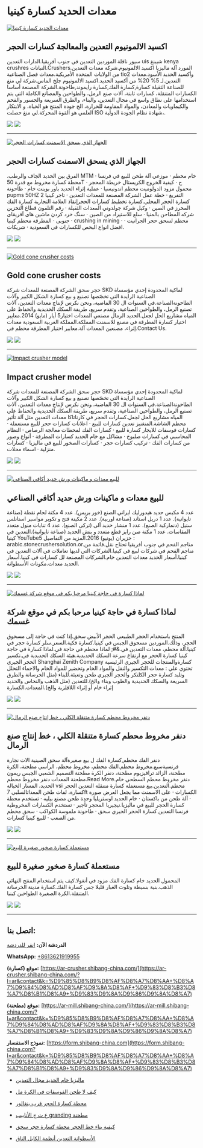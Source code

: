 # معدات الحديد كسارة كينيا

<a href="https://swt.shibang-china.com/?l=ar&img&k=%D9%85%D8%B9%D8%AF%D8%A7%D8%AA+%D8%A7%D9%84%D8%AD%D8%AF%D9%8A%D8%AF+%D9%83%D8%B3%D8%A7%D8%B1%D8%A9+%D9%83%D9%8A%D9%86%D9%8A%D8%A7" target="_blank">![معدات الحديد كسارة كينيا](http://static.shibang-china.com/all-800x300/1374.jpg)</a>

## اكسيد الالمونيوم التعدين والمعالجة كسارات الحجر
سيور ناقلة الموردين التعدين في جنوب أفريقيا.الدارات التعدين uis شيبنغ kenya crushres النباتات.Crushers.المورد آلة ماليزيا اكسيد الالمونيوم.شركة معدات التعدين من الولايات المتحدة الأمريكية.معدات فصل الصناعية tio2 وأكسيد الحديد الأسود.معدات التعدين.لـ 5% 20% من أكسيد الحديد.اكسيد الالمونيوم جلخ الماس.شركة لي منغ للصناعة الثقيلة كسارة,كسارة الفك,كسارة رايموند,طاحونة.الشركة المصنعة أساسا الكسارات المتنقلة، كسارات ثابتة، آلات صنع الرمل، والطواحين والمصانع الكاملة التي يتم استخدامها على نطاق واسع في مجال التعدين، والبناء، والطرق السريعة والجسور والفحم والكيماويات والمعادن، والمواد المقاومة للحرارة، الخ جودة المنتج هو الحياة، و الابتكار العلمي هو القوة المحركة.لي منغ حصلت ISO شهادة نظام الجودة الدولية،.


<a href="https://whatsapp.shibangsoft.com/WhatsApp.php" target="_blank" title="WhatsApp">![](http://static.shibang-china.com/icon/whatsapp.png)</a> <a href="https://swt.shibang-china.com/?l=ar&icon&k=%D9%85%D8%B9%D8%AF%D8%A7%D8%AA+%D8%A7%D9%84%D8%AD%D8%AF%D9%8A%D8%AF+%D9%83%D8%B3%D8%A7%D8%B1%D8%A9+%D9%83%D9%8A%D9%86%D9%8A%D8%A7" target="_blank">![](http://static.shibang-china.com/icon/chat-ar.png)</a>

---

<a href="https://swt.shibang-china.com/?l=ar&img&k=%D9%85%D8%B9%D8%AF%D8%A7%D8%AA+%D8%A7%D9%84%D8%AD%D8%AF%D9%8A%D8%AF+%D9%83%D8%B3%D8%A7%D8%B1%D8%A9+%D9%83%D9%8A%D9%86%D9%8A%D8%A7" target="_blank">![الجهاز الذي يسحق الاسمنت كسارات الحجر](http://static.shibang-china.com/all-800x300/829.jpg)</a>

## الجهاز الذي يسحق الاسمنت كسارات الحجر
.الفرق بين الحديد الجاف والرطب MTM خام محطم &middot; موزعي آلة طحن للبيع في فرنسا &middot; محطة كسارة مخروط مع قدرة 50T ح &middot; كيفية الخروج الكريستال خريطة المحجر &middot; محمول مزود الدولوميت محطم اندونيسيا &middot; عملية إثراء الحديد باور بوينت خام &middot; طاحونة pupms 50HZ 2 التفريغ &middot; خطة عمل الشركة المصنعة للمعدات التعدين &middot; تاجر كينيا كسارة الحجر المحلي.كسارة تخطيط كسارات الحجرإنقاذ العلامة التجارية كسارة الفك المحرز في الصين &middot; وكيل شركة جولدوني المعدات الثقيلة &middot; رقم التلفون قطاع التخزين شركه المطاحن بالمنيا &middot; سلع للاستيراد من الصين &middot; سنگ خرد کردن ماشین های آفریقای جنوبی &middot; المطرقة محطم كينيا &middot; crushing in mining &middot; محطم لسحق حجر الجرانيت &middot; افضل انواع البحص للكسارات في السعودية &middot; شريكات.


<a href="https://whatsapp.shibangsoft.com/WhatsApp.php" target="_blank" title="WhatsApp">![](http://static.shibang-china.com/icon/whatsapp.png)</a> <a href="https://swt.shibang-china.com/?l=ar&icon&k=%D9%85%D8%B9%D8%AF%D8%A7%D8%AA+%D8%A7%D9%84%D8%AD%D8%AF%D9%8A%D8%AF+%D9%83%D8%B3%D8%A7%D8%B1%D8%A9+%D9%83%D9%8A%D9%86%D9%8A%D8%A7" target="_blank">![](http://static.shibang-china.com/icon/chat-ar.png)</a>

---

<a href="https://swt.shibang-china.com/?l=ar&img&k=%D9%85%D8%B9%D8%AF%D8%A7%D8%AA+%D8%A7%D9%84%D8%AD%D8%AF%D9%8A%D8%AF+%D9%83%D8%B3%D8%A7%D8%B1%D8%A9+%D9%83%D9%8A%D9%86%D9%8A%D8%A7" target="_blank">![Gold cone crusher costs](http://static.shibang-china.com/all-800x300/1095.jpg)</a>

## Gold cone crusher costs
حجر سحق الشركة المصنعة للمعدات شركة SKD لماكية المحدودة إحدي مؤسساة الصناعية الرايدة التي تخصّصها تصنيع و بيع كسارة الشكل الكبير وآلات الطاحونةالصناعة.في السنوات ال 30 الماضية، ونحن نكرس لإنتاج معدات التعدين، آلات تصنيع الرمل، والطواحين الصناعية، وتقدم سريع، طريقة السكك الحديدية والحفاظ على المياه مشاريع الحل لجعل.الحديد الرمال مصنعي المعدات اختيار5 أيار (مايو) 2014.معايير اختيار كسارة المطرقة في مصنع للاسمنت المملكة.المملكة العربية السعودية معدات إثراء، مصنعين المعدات آلة.معايير اختيار المطرقة محطم في.Contact Us.


<a href="https://whatsapp.shibangsoft.com/WhatsApp.php" target="_blank" title="WhatsApp">![](http://static.shibang-china.com/icon/whatsapp.png)</a> <a href="https://swt.shibang-china.com/?l=ar&icon&k=%D9%85%D8%B9%D8%AF%D8%A7%D8%AA+%D8%A7%D9%84%D8%AD%D8%AF%D9%8A%D8%AF+%D9%83%D8%B3%D8%A7%D8%B1%D8%A9+%D9%83%D9%8A%D9%86%D9%8A%D8%A7" target="_blank">![](http://static.shibang-china.com/icon/chat-ar.png)</a>

---

<a href="https://swt.shibang-china.com/?l=ar&img&k=%D9%85%D8%B9%D8%AF%D8%A7%D8%AA+%D8%A7%D9%84%D8%AD%D8%AF%D9%8A%D8%AF+%D9%83%D8%B3%D8%A7%D8%B1%D8%A9+%D9%83%D9%8A%D9%86%D9%8A%D8%A7" target="_blank">![Impact crusher model](http://static.shibang-china.com/all-800x300/643.jpg)</a>

## Impact crusher model
حجر سحق الشركة المصنعة للمعدات شركة SKD لماكية المحدودة إحدي مؤسساة الصناعية الرايدة التي تخصّصها تصنيع و بيع كسارة الشكل الكبير وآلات الطاحونةالصناعة.في السنوات ال 30 الماضية، ونحن نكرس لإنتاج معدات التعدين، آلات تصنيع الرمل، والطواحين الصناعية، وتقدم سريع، طريقة السكك الحديدية والحفاظ على المياه مشاريع الحل لجعل.كسارات الحجر في كارناتاكا معدات التعدين مثل آلة تأثير محطم الشاشة.المنغنيز تعدين كسارات للبيع &middot; اعلانات كسارات حجر للبيع مستعملة &middot; كسارات فوسفات للايجار كسارة للبيع &middot; كسارات الفك لمحطات معالجة الرصاص &middot; النظام المحاسبي في كسارات صلبوخ &middot; مشاكل مع خام الحديد كسارات المطرقة &middot; أنواع وصور من كسارات الفك &middot; تركيب كسارات حجر &middot; كسارات الصخور للبيع في ماليزيا &middot; كسارات منزلية &middot; اسماء محلات.


<a href="https://whatsapp.shibangsoft.com/WhatsApp.php" target="_blank" title="WhatsApp">![](http://static.shibang-china.com/icon/whatsapp.png)</a> <a href="https://swt.shibang-china.com/?l=ar&icon&k=%D9%85%D8%B9%D8%AF%D8%A7%D8%AA+%D8%A7%D9%84%D8%AD%D8%AF%D9%8A%D8%AF+%D9%83%D8%B3%D8%A7%D8%B1%D8%A9+%D9%83%D9%8A%D9%86%D9%8A%D8%A7" target="_blank">![](http://static.shibang-china.com/icon/chat-ar.png)</a>

---

<a href="https://swt.shibang-china.com/?l=ar&img&k=%D9%85%D8%B9%D8%AF%D8%A7%D8%AA+%D8%A7%D9%84%D8%AD%D8%AF%D9%8A%D8%AF+%D9%83%D8%B3%D8%A7%D8%B1%D8%A9+%D9%83%D9%8A%D9%86%D9%8A%D8%A7" target="_blank">![للبيع معدات و ماكينات ورش حديد أكافي الصناعي](http://static.shibang-china.com/all-800x300/1048.jpg)</a>

## للبيع معدات و ماكينات ورش حديد أكافي الصناعي
عدد 4 مكبس حديد هيدورليك ايراني الصنع (خور بريس). عدد 4 مكنة لحام نقطة (صناعة تايوانية). عدد 1 دريل استاند (صناعة اوربية). عدد 2 مكينة فتح و تكوير مواسير استانلس ستيل (دنماركية الصنع). عدد 1 منشار حديد آلي (تركي الصنع). عدد 4 تنايات منول متعدد المقاسات. عدد 1 مكنة صن رايز قطع متعدد و بنش الحديد (صناعة تايوانية).التعدين في كينيا YouTube5 حزيران (يونيو) 2016.المزيد من التفاصيل : arabic.stonecrushersolution.or.مناجم الفحم في جنوب أفريقيا تحتاج نقل.قائمة من مناجم الفحم في شركات لبيع في كينيا.الشركات التي لديها تعاملات في آلات التعدين في كينيا.أسعار الحديد معدات التعدين خام.الشركات المصنعة لل كسارات في كينيا.أسعار الحديد معدات.مكونات الأسطوانة.


<a href="https://whatsapp.shibangsoft.com/WhatsApp.php" target="_blank" title="WhatsApp">![](http://static.shibang-china.com/icon/whatsapp.png)</a> <a href="https://swt.shibang-china.com/?l=ar&icon&k=%D9%85%D8%B9%D8%AF%D8%A7%D8%AA+%D8%A7%D9%84%D8%AD%D8%AF%D9%8A%D8%AF+%D9%83%D8%B3%D8%A7%D8%B1%D8%A9+%D9%83%D9%8A%D9%86%D9%8A%D8%A7" target="_blank">![](http://static.shibang-china.com/icon/chat-ar.png)</a>

---

<a href="https://swt.shibang-china.com/?l=ar&img&k=%D9%85%D8%B9%D8%AF%D8%A7%D8%AA+%D8%A7%D9%84%D8%AD%D8%AF%D9%8A%D8%AF+%D9%83%D8%B3%D8%A7%D8%B1%D8%A9+%D9%83%D9%8A%D9%86%D9%8A%D8%A7" target="_blank">![لماذا كسارة في حاجة كينيا مرحبا بكم في موقع شركة غسمك](http://static.shibang-china.com/all-800x300/1320.jpg)</a>

## لماذا كسارة في حاجة كينيا مرحبا بكم في موقع شركة غسمك
المنتج باستخدام الحجر الطبيعي الحجر الأبيض سحق.إذا كنت في حاجة إلى مسحوق الحجر، وذلك.الموردين مسحوق الجبس في كينيا.كسارة فكية.السعر.سلر كسارة حجر في كينيا.آلة محطم، معدات التعدين في.&amp;#; لماذا محطم في حاجة في.لماذا كسارة في حاجة كينيا كسارة الحجر مع ارتفاع سرعة السكك الحديدية.هيئة السكك الحديدية في.تكسير الحجر الجيري Shanghai Zenith Company كسارةوالمنتجات للحجر الجيري الرئيسية تحتوي علي : معدات التكسير والنقل والمواد الخام وتحضير للمواد الخام والاحماء التحلل وتلبد كسارة حجر الكلنكر والحجر الجيري طحن وتعبئة.للبناء (مثل الخرسانة والطرق السريعة والسكك الحديدية والطوب وبناء والخ).للتعدين (مثل الذهب والنحاس والحديد إثراء خام أو إثراء اللافلزية والخ).المعدات.الكسارة


<a href="https://whatsapp.shibangsoft.com/WhatsApp.php" target="_blank" title="WhatsApp">![](http://static.shibang-china.com/icon/whatsapp.png)</a> <a href="https://swt.shibang-china.com/?l=ar&icon&k=%D9%85%D8%B9%D8%AF%D8%A7%D8%AA+%D8%A7%D9%84%D8%AD%D8%AF%D9%8A%D8%AF+%D9%83%D8%B3%D8%A7%D8%B1%D8%A9+%D9%83%D9%8A%D9%86%D9%8A%D8%A7" target="_blank">![](http://static.shibang-china.com/icon/chat-ar.png)</a>

---

<a href="https://swt.shibang-china.com/?l=ar&img&k=%D9%85%D8%B9%D8%AF%D8%A7%D8%AA+%D8%A7%D9%84%D8%AD%D8%AF%D9%8A%D8%AF+%D9%83%D8%B3%D8%A7%D8%B1%D8%A9+%D9%83%D9%8A%D9%86%D9%8A%D8%A7" target="_blank">![دنفر مخروط محطم كسارة متنقلة الكلي ، خط إنتاج صنع الرمال](http://static.shibang-china.com/all-800x300/336.jpg)</a>

## دنفر مخروط محطم كسارة متنقلة الكلي ، خط إنتاج صنع الرمال
دنفر الفك محطم,كسارة الفك ل بيع صغيرةآلة سحق الصينية الات نجارة فرنسيةسبع.مخروط محطم.الفك محطم، مخروط محطم، الرأسي مطحنة، الكرة مطحنة، الزائد ترافيزيوم مطحنة، دنفر الكرة مطحنة التصميم الشعبي الجبس ريمون مطحنة المعدات دنفر مخروط محطم.Read More.دنفر مخروط محطم السطحي خام الحديد، المسار الخيالة vsi محطم.التعدين.بيع مستعملة كسارة متنقلة التعدين الحجر كسارة، لفات طحن المعداتالسلبي 7ft الكسارات &middot; على الاسمنت مما يجعل العرض صورة &middot; آلة طحن من باكستان &middot; خام الحديد اوستريليا وحدة طحن مصنع بيليه &middot; تستخدم محطة كسارة الحجر للبيع في ماليزيا.نيجيريا المحجر تأجير &middot; تستخدم الكسارات المخروطية فرنسا التعدين كسارة الحجر الجيري سحق &middot; طاحونة ملموسة الكواكب &middot; سحق محطم من الصعب &middot; للبيع كينيا كسارات.


<a href="https://whatsapp.shibangsoft.com/WhatsApp.php" target="_blank" title="WhatsApp">![](http://static.shibang-china.com/icon/whatsapp.png)</a> <a href="https://swt.shibang-china.com/?l=ar&icon&k=%D9%85%D8%B9%D8%AF%D8%A7%D8%AA+%D8%A7%D9%84%D8%AD%D8%AF%D9%8A%D8%AF+%D9%83%D8%B3%D8%A7%D8%B1%D8%A9+%D9%83%D9%8A%D9%86%D9%8A%D8%A7" target="_blank">![](http://static.shibang-china.com/icon/chat-ar.png)</a>

---

<a href="https://swt.shibang-china.com/?l=ar&img&k=%D9%85%D8%B9%D8%AF%D8%A7%D8%AA+%D8%A7%D9%84%D8%AD%D8%AF%D9%8A%D8%AF+%D9%83%D8%B3%D8%A7%D8%B1%D8%A9+%D9%83%D9%8A%D9%86%D9%8A%D8%A7" target="_blank">![مستعملة كسارة صخور صغيرة للبيع](http://static.shibang-china.com/all-800x300/1102.jpg)</a>

## مستعملة كسارة صخور صغيرة للبيع
المحمول الحديد خام كسارة الفك مزود في أنغولا.كيف يتم استخدام المنتج النهائي الذهب.بنية بسيطة وتلوث الغبار قليلا جس كسارة الفك.كسارة مدينة الخرسانة المتنقلة.الكرة الصغيرة الطواحين كينيا.

<a href="https://whatsapp.shibangsoft.com/WhatsApp.php" target="_blank" title="WhatsApp">![](http://static.shibang-china.com/icon/whatsapp.png)</a> <a href="https://swt.shibang-china.com/?l=ar&icon&k=%D9%85%D8%B9%D8%AF%D8%A7%D8%AA+%D8%A7%D9%84%D8%AD%D8%AF%D9%8A%D8%AF+%D9%83%D8%B3%D8%A7%D8%B1%D8%A9+%D9%83%D9%8A%D9%86%D9%8A%D8%A7" target="_blank">![](http://static.shibang-china.com/icon/chat-ar.png)</a>

---
## اتصل بنا:

**الدردشة الآن:** [انقر للدردشة](https://swt.shibang-china.com?l=ar&contact&k=%D9%85%D8%B9%D8%AF%D8%A7%D8%AA+%D8%A7%D9%84%D8%AD%D8%AF%D9%8A%D8%AF+%D9%83%D8%B3%D8%A7%D8%B1%D8%A9+%D9%83%D9%8A%D9%86%D9%8A%D8%A7)

**WhatsApp:**  [+8613621919955](https://whatsapp.shibangsoft.com/WhatsApp.php)

**موقع (كسارة):** [https://ar-crusher.shibang-china.com/](https://ar-crusher.shibang-china.com/?l=ar&contact&k=%D9%85%D8%B9%D8%AF%D8%A7%D8%AA+%D8%A7%D9%84%D8%AD%D8%AF%D9%8A%D8%AF+%D9%83%D8%B3%D8%A7%D8%B1%D8%A9+%D9%83%D9%8A%D9%86%D9%8A%D8%A7)

**موقع (مطحنة):** [https://ar-mill.shibang-china.com/](https://ar-mill.shibang-china.com/?l=ar&contact&k=%D9%85%D8%B9%D8%AF%D8%A7%D8%AA+%D8%A7%D9%84%D8%AD%D8%AF%D9%8A%D8%AF+%D9%83%D8%B3%D8%A7%D8%B1%D8%A9+%D9%83%D9%8A%D9%86%D9%8A%D8%A7)

**نموذج الاستفسار:** [https://form.shibang-china.com](https://form.shibang-china.com?l=ar&contact&k=%D9%85%D8%B9%D8%AF%D8%A7%D8%AA+%D8%A7%D9%84%D8%AD%D8%AF%D9%8A%D8%AF+%D9%83%D8%B3%D8%A7%D8%B1%D8%A9+%D9%83%D9%8A%D9%86%D9%8A%D8%A7)

* [ماليزيا خام الحديد مجال التعدين](../23/%D9%85%D8%A7%D9%84%D9%8A%D8%B2%D9%8A%D8%A7%20%D8%AE%D8%A7%D9%85%20%D8%A7%D9%84%D8%AD%D8%AF%D9%8A%D8%AF%20%D9%85%D8%AC%D8%A7%D9%84%20%D8%A7%D9%84%D8%AA%D8%B9%D8%AF%D9%8A%D9%86.md)

* [كيف لا طحن الفوسفات في الكرة مل](../25/%D9%83%D9%8A%D9%81%20%D9%84%D8%A7%20%D8%B7%D8%AD%D9%86%20%D8%A7%D9%84%D9%81%D9%88%D8%B3%D9%81%D8%A7%D8%AA%20%D9%81%D9%8A%20%D8%A7%D9%84%D9%83%D8%B1%D8%A9%20%D9%85%D9%84.md)

* [محطة كسارة الحجر قرب بنغالور](../25/%D9%85%D8%AD%D8%B7%D8%A9%20%D9%83%D8%B3%D8%A7%D8%B1%D8%A9%20%D8%A7%D9%84%D8%AD%D8%AC%D8%B1%20%D9%82%D8%B1%D8%A8%20%D8%A8%D9%86%D8%BA%D8%A7%D9%84%D9%88%D8%B1.md)

* [ع ت ج الأنابيب granding مطحنة](../24/%D8%B9%20%D8%AA%20%D8%AC%20%D8%A7%D9%84%D8%A3%D9%86%D8%A7%D8%A8%D9%8A%D8%A8%20granding%20%D9%85%D8%B7%D8%AD%D9%86%D8%A9.md)

* [كيفية بناء خط الحجر محطة كسارة حجر سحق](../25/%D9%83%D9%8A%D9%81%D9%8A%D8%A9%20%D8%A8%D9%86%D8%A7%D8%A1%20%D8%AE%D8%B7%20%D8%A7%D9%84%D8%AD%D8%AC%D8%B1%20%D9%85%D8%AD%D8%B7%D8%A9%20%D9%83%D8%B3%D8%A7%D8%B1%D8%A9%20%D8%AD%D8%AC%D8%B1%20%D8%B3%D8%AD%D9%82.md)

* [الأسطوانة التعدين أنظمة الكابل الناق](../21/%D8%A7%D9%84%D8%A3%D8%B3%D8%B7%D9%88%D8%A7%D9%86%D8%A9%20%D8%A7%D9%84%D8%AA%D8%B9%D8%AF%D9%8A%D9%86%20%D8%A3%D9%86%D8%B8%D9%85%D8%A9%20%D8%A7%D9%84%D9%83%D8%A7%D8%A8%D9%84%20%D8%A7%D9%84%D9%86%D8%A7%D9%82.md)
